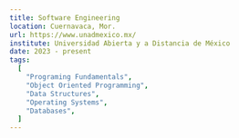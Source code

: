 ```yaml
---
title: Software Engineering
location: Cuernavaca, Mor.
url: https://www.unadmexico.mx/
institute: Universidad Abierta y a Distancia de México
date: 2023 - present
tags:
  [
    "Programing Fundamentals",
    "Object Oriented Programming",
    "Data Structures",
    "Operating Systems",
    "Databases",
  ]
---
```


